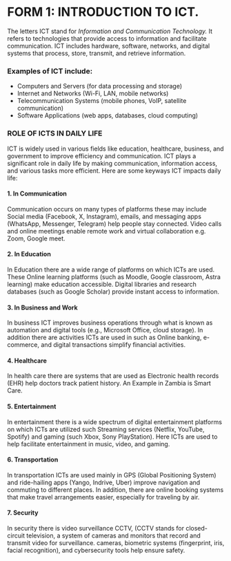 
# FORM 1: INTRODUCTION TO ICT.
The letters ICT stand for *Information and Communication Technology.*
It refers to technologies that provide access to information and facilitate communication. ICT includes hardware, software, networks, and digital systems that process, store, transmit, and retrieve information. 
### Examples of ICT include:
- Computers and Servers (for data processing and storage)
- Internet and Networks (Wi-Fi, LAN, mobile networks)
- Telecommunication Systems (mobile phones, VoIP, satellite communication)
- Software Applications (web apps, databases, cloud computing)
### ROLE OF ICTS IN DAILY LIFE
ICT is widely used in various fields like education, healthcare, business, and government to improve efficiency and communication. ICT plays a significant role in daily life by making communication, information access, and various tasks more efficient. Here are some keyways ICT impacts daily life:
#### 1. In Communication
Communication occurs on many types of platforms these may include Social media (Facebook, X, Instagram), emails, and messaging apps (WhatsApp, Messenger, Telegram) help people stay connected. Video calls and online meetings enable remote work and virtual collaboration e.g. Zoom, Google meet.
#### 2. In Education
In Education there are a wide range of platforms on which ICTs are used. These Online learning platforms (such as Moodle, Google classroom, Astra learning) make education accessible. Digital libraries and research databases (such as Google Scholar) provide instant access to information.
#### 3. In Business and Work
In business ICT improves business operations through what is known as automation and digital tools (e.g., Microsoft Office, cloud storage). In addition there are activities ICTs are used in such as Online banking, e-commerce, and digital transactions simplify financial activities.
#### 4. Healthcare
In health care there are systems that are used as Electronic health records (EHR) help doctors track patient history. An Example in Zambia is Smart Care.
#### 5. Entertainment
In entertainment there is a wide spectrum of digital entertainment platforms on which ICTs are utilized such Streaming services (Netflix, YouTube, Spotify) and gaming (such Xbox, Sony PlayStation). Here ICTs are used to help facilitate entertainment in music, video, and gaming. 
#### 6. Transportation
In transportation ICTs are used mainly in GPS (Global Positioning System) and ride-hailing apps (Yango, Indrive, Uber) improve navigation and commuting to different places. In addition, there are online booking systems that make travel arrangements easier, especially for traveling by air.
#### 7. Security
In security there is video surveillance CCTV, (CCTV stands for closed-circuit television, a system of cameras and monitors that record and transmit video for surveillance. cameras, biometric systems (fingerprint, iris, facial recognition), and cybersecurity tools help ensure safety.

